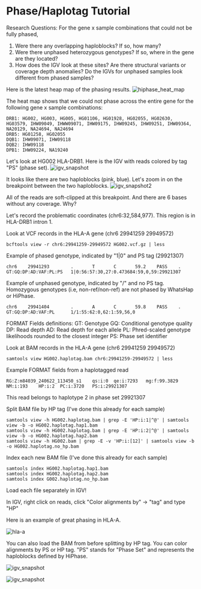 # Phase/Haplotag Tutorial

Research Questions:
For the gene x sample combinations that could not be fully phased, 

1. Were there any overlapping haploblocks? If so, how many?
2. Were there unphased heterozygous genotypes? If so, where in the gene are they located?
3. How does the IGV look at these sites? Are there structural variants or coverage depth anomalies? Do the IGVs for unphased samples look different from phased samples?

Here is the latest heap map of the phasing results.
![hiphase_heat_map](https://github.com/user-attachments/assets/719edbc6-cc93-4b05-9a0f-a7674159a9e0)

The heat map shows that we could not phase across the entire gene for the following gene x sample combinations:
```
DRB1: HG002, HG003, HG005, HG01106, HG01928, HG02055, HG02630, HG03579, IHW09049, IHWW09071, IHW09175, IHW09245, IHW09251, IHW09364, NA20129, NA24694, NA24694
DRB5: HG01258, HG02055
DQB1: IHW09071, IHW09118
DQB2: IHW09118
DPB1: IHW09224, NA19240
```
Let's look at HG002 HLA-DRB1. 
Here is the IGV with reads colored by tag "PS" (phase set).
![igv_snapshot](https://github.com/user-attachments/assets/72e271c9-7d7c-4c99-9893-7c8077b572b9)

It looks like there are two haploblocks (pink, blue). Let's zoom in on the breakpoint between the two haploblocks. 
![igv_snapshot2](https://github.com/user-attachments/assets/5847b11b-104e-4f16-84c6-d62e64d92eb8)

All of the reads are soft-clipped at this breakpoint. And there are 6 bases without any coverage. Why?

Let's record the problematic coordinates (chr6:32,584,977). This region is in HLA-DRB1 intron 1. 

Look at VCF records in the HLA-A gene (chr6  29941259  29949572)
```
bcftools view -r chr6:29941259-29949572 HG002.vcf.gz | less
```

Example of phased genotype, indicated by "1|0" and PS tag (29921307)
```
chr6    29941293        .       T       C       59.2    PASS    .       GT:GQ:DP:AD:VAF:PL:PS   1|0:56:57:30,27:0.473684:59,0,59:29921307
```

Example of unphased genotype, indicated by "/" and no PS tag.
Homozygous genotypes (i.e, non-ref/non-ref) are not phased by WhatsHap or HiPhase.
```
chr6    29941404        .       A       C       59.8    PASS    .       GT:GQ:DP:AD:VAF:PL      1/1:55:62:0,62:1:59,56,0
```

FORMAT Fields definitions:
  GT: Genotype
  GQ: Conditional genotype quality
  DP: Read depth
  AD: Read depth for each allele
  PL: Phred-scaled genotype likelihoods rounded to the closest integer
  PS: Phase set identifier

Look at BAM records in the HLA-A gene (chr6  29941259  29949572)
```
samtools view HG002.haplotag.bam chr6:29941259-29949572 | less
```

Example FORMAT fields from a haplotagged read
```
RG:Z:m84039_240622_113450_s1	qs:i:0	qe:i:7293	mg:f:99.3829	NM:i:193	HP:i:2	PC:i:3720	PS:i:29921307
```
This read belongs to haplotype 2 in phase set 29921307

Split BAM file by HP tag (I've done this already for each sample)
```
samtools view -h HG002.haplotag.bam | grep -E 'HP:i:1|^@' | samtools view -b -o HG002.haplotag.hap1.bam
samtools view -h HG002.haplotag.bam | grep -E 'HP:i:2|^@' | samtools view -b -o HG002.haplotag.hap2.bam
samtools view -h HG002.bam | grep -E -v 'HP:i:[12]' | samtools view -b -o HG002.haplotag.no_hp.bam
```

Index each new BAM file (I've done this already for each sample)
```
samtools index HG002.haplotag.hap1.bam
samtools index HG002.haplotag.hap2.bam
samtools index G002.haplotag.no_hp.bam
```

Load each file separately in IGV!

In IGV, right click on reads, click "Color alignments by" -> "tag" and type "HP"

Here is an example of great phasing in HLA-A. 

![hla-a](https://github.com/user-attachments/assets/03cfb635-60cc-401e-9a4b-2f890e1c9ff1)

You can also load the BAM from before splitting by HP tag. You can color alignments by PS or HP tag. "PS" stands for "Phase Set" and represents the haploblocks defined by HiPhase. 

![igv_snapshot](https://github.com/user-attachments/assets/13cd7d05-3efa-4f87-aac5-5014f10969c1)

![igv_snapshot](https://github.com/user-attachments/assets/9bda6f23-aa94-4411-a85f-6319956f72c8)


